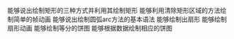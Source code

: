 能够说出绘制矩形的三种方式并利用其绘制矩形
能够利用清除矩形区域的方法绘制简单的帧动画
能够说出绘制圆弧arc方法的基本语法
能够绘制出扇形
能够绘制扇形动画
能够绘制等分的饼图
能够根据数据绘制相应的饼图
